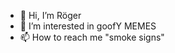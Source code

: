 - 👋 Hi, I’m Röger
- 👀 I’m interested in goofY MEMES
- 📫 How to reach me "smoke signs"

<!---
RO0OGER/RO0OGER is a ✨ special ✨ repository because its `README.md` (this file) appears on your GitHub profile.
You can click the Preview link to take a look at your changes.
--->
